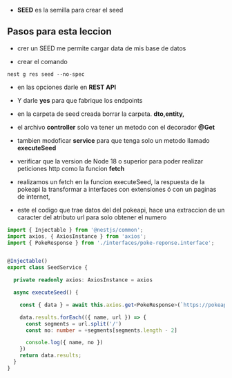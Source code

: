 - **SEED** es la semilla para crear el seed

## Pasos para esta leccion
- crer un SEED me permite cargar data de mis base de datos

- crear el comando
~~~
nest g res seed --no-spec
~~~
- en las opciones darle en **REST API**
- Y darle **yes** para que fabrique los endpoints
- en la carpeta de seed creada borrar la carpeta. **dto,entity,**
- el archivo **controller** solo va tener un metodo con el decorador **@Get**
- tambien modoficar **service** para que tenga solo un metodo llamado **executeSeed**

- verificar que la version de Node 18 o superior para poder realizar peticiones http como la funcion **fetch**
- realizamos un fetch en la funcion executeSeed, la respuesta de la pokeapi la transformar a interfaces con extensiones
ó con un paginas de internet, 

- este el codigo que trae datos del del pokeapi, hace una extraccion de un caracter del atributo url para solo obtener el numero
~~~typescript
import { Injectable } from '@nestjs/common';
import axios, { AxiosInstance } from 'axios';
import { PokeResponse } from './interfaces/poke-reponse.interface';


@Injectable()
export class SeedService {

  private readonly axios: AxiosInstance = axios

  async executeSeed() {

    const { data } = await this.axios.get<PokeResponse>(`https://pokeapi.co/api/v2/pokemon?limit=650`)

    data.results.forEach(({ name, url }) => {
      const segments = url.split('/')
      const no: number = +segments[segments.length - 2]

      console.log({ name, no })
    })
    return data.results;
  }
}

~~~